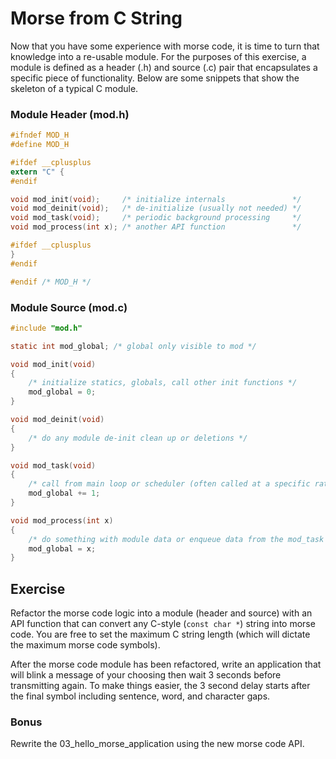 # Morse from C String

Now that you have some experience with morse code, it is time to turn that
knowledge into a re-usable module. For the purposes of this exercise, a module
is defined as a header (.h) and source (.c) pair that encapsulates a specific
piece of functionality. Below are some snippets that show the skeleton of 
a typical C module.

### Module Header (mod.h)
```c
#ifndef MOD_H
#define MOD_H

#ifdef __cplusplus
extern "C" {
#endif

void mod_init(void);     /* initialize internals               */
void mod_deinit(void);   /* de-initialize (usually not needed) */
void mod_task(void);     /* periodic background processing     */
void mod_process(int x); /* another API function               */

#ifdef __cplusplus
}
#endif

#endif /* MOD_H */

```

### Module Source (mod.c)
```c
#include "mod.h"

static int mod_global; /* global only visible to mod */

void mod_init(void)
{
    /* initialize statics, globals, call other init functions */
    mod_global = 0;
}

void mod_deinit(void)
{
    /* do any module de-init clean up or deletions */
}

void mod_task(void)
{
    /* call from main loop or scheduler (often called at a specific rate) */
    mod_global += 1;
}

void mod_process(int x)
{
    /* do something with module data or enqueue data from the mod_task */
    mod_global = x;
}
```

## Exercise

Refactor the morse code logic into a module (header and source) with an API
function that can convert any C-style (`const char *`) string into morse code.
You are free to set the maximum C string length (which will dictate the maximum
morse code symbols).

After the morse code module has been refactored, write an application that will
blink a message of your choosing then wait 3 seconds before transmitting again.
To make things easier, the 3 second delay starts after the final symbol 
including sentence, word, and character gaps.

### Bonus

Rewrite the 03_hello_morse_application using the new morse code API.


